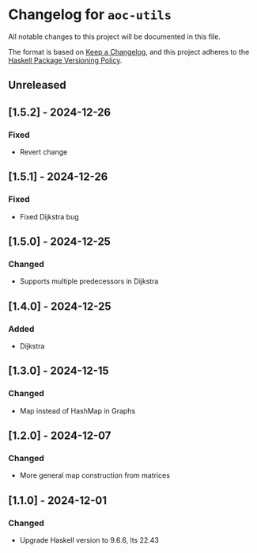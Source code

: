 # Changelog for `aoc-utils`

All notable changes to this project will be documented in this file.

The format is based on [Keep a Changelog](https://keepachangelog.com/en/1.0.0/),
and this project adheres to the
[Haskell Package Versioning Policy](https://pvp.haskell.org/).

## Unreleased

## [1.5.2] - 2024-12-26

### Fixed

- Revert change

## [1.5.1] - 2024-12-26

### Fixed

- Fixed Dijkstra bug

## [1.5.0] - 2024-12-25

### Changed

- Supports multiple predecessors in Dijkstra

## [1.4.0] - 2024-12-25

### Added

- Dijkstra

## [1.3.0] - 2024-12-15

### Changed

- Map instead of HashMap in Graphs

## [1.2.0] - 2024-12-07

### Changed

- More general map construction from matrices

## [1.1.0] - 2024-12-01

### Changed

- Upgrade Haskell version to 9.6.6, lts 22.43
